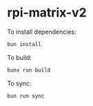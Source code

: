 # rpi-matrix-v2

To install dependencies:

```bash
bun install
```

To build:

```bash
bunx run build
```

To sync:

```bash
bun run sync
```
